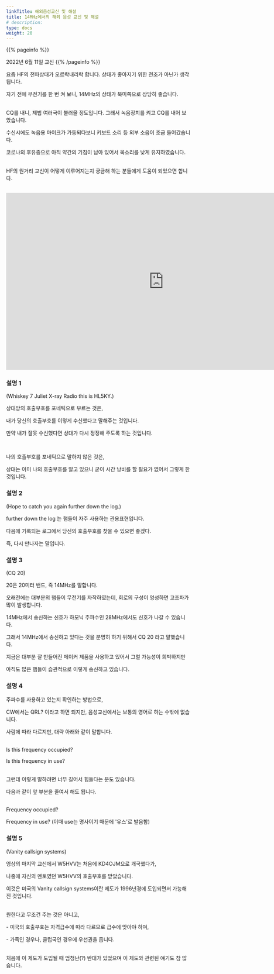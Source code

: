 ```yaml
---
linkTitle: 해외음성교신 및 해설
title: 14MHz에서의 해외 음성 교신 및 해설
# description:
type: docs
weight: 20
---
```


{{% pageinfo %}}

2022년 6월 11일 교신
{{% /pageinfo %}}


요즘 HF의 전파상태가 오르락내리락 합니다. 상태가 좋아지기 위한 전조가 아닌가 생각됩니다.

자기 전에 무전기를 한 번 켜 보니, 14MHz의 상태가 북미쪽으로 상당히 좋습니다.
<br>
<br>



CQ를 내니, 제법 여러국이 불러올 정도입니다. 그래서 녹음장치를 켜고 CQ를 내어 보았습니다.

수신시에도 녹음용 마이크가 가동되다보니 키보드 소리 등 외부 소음이 조금 들어갔습니다.

코로나의 후유증으로 아직 약간의 기침이 남아 있어서 목소리를 낮게 유지하였습니다.
<br>
<br>



HF의 원거리 교신이 어떻게 이루어지는지 궁금해 하는 분들에게 도움이 되었으면 합니다.
<br>
<br>

<iframe src="https://play-tv.kakao.com/embed/player/cliplink/429534357?service=daum_tistory" width="860" height="484" frameborder="0" allowfullscreen="true"></iframe>



### 설명 1 ###

(Whiskey 7 Juliet X-ray Radio this is HL5KY.)

상대방의 호출부호를 포네틱으로 부르는 것은,

내가 당신의 호출부호를 이렇게 수신했다고 말해주는 것입니다.

만약 내가 잘못 수신했다면 상대가 다시 정정해 주도록 하는 것입니다.

​

나의 호출부호를 포네틱으로 말하지 않은 것은,

상대는 이미 나의 호출부호를 알고 있으니 굳이 시간 낭비를 할 필요가 없어서 그렇게 한 것입니다.


### 설명 2 ###

(Hope to catch you again further down the log.)

further down the log 는 햄들이 자주 사용하는 관용표현입니다.

다음에 기록되는 로그에서 당신의 호출부호를 찾을 수 있으면 좋겠다.

즉, 다시 만나자는 말입니다.


### 설명 3 ###

(CQ 20)

20은 20미터 밴드, 즉 14MHz를 말합니다.

오래전에는 대부분의 햄들이 무전기를 자작하였는데, 회로의 구성이 엉성하면 고조파가 많이 발생합니다.

14MHz에서 송신하는 신호가 하모닉 주파수인 28MHz에서도 신호가 나갈 수 있습니다.

그래서 14MHz에서 송신하고 있다는 것을 분명히 하기 위해서 CQ 20 라고 말했습니다.

지금은 대부분 잘 만들어진 메이커 제품을 사용하고 있어서 그럴 가능성이 희박하지만

아직도 많은 햄들이 습관적으로 이렇게 송신하고 있습니다.


### 설명 4 ###
주파수를 사용하고 있는지 확인하는 방법으로,  

CW에서는 QRL? 이라고 하면 되지만, 음성교신에서는 보통의 영어로 하는 수밖에 없습니다.  

사람에 따라 다르지만, 대략 아래와 같이 말합니다.  
<br>
  
Is this frequency occupied?  

Is this frequency in use?
<br>
<br>

그런데 이렇게 말하려면 너무 길어서 힘들다는 분도 있습니다.  

다음과 같이 앞 부분을 줄여서 해도 됩니다.  
<br>

Frequency occupied?  

Frequency in use? (이때 use는 명사이기 때문에 '유스'로 발음함)
<br>

### 설명 5 ###
(Vanity callsign systems)  

영상의 마지막 교신에서 W5HVV는 처음에 KD4OJM으로 개국했다가,  

나중에 자신의 멘토였던 W5HVV의 호출부호를 받았습니다.  

이것은 미국의 Vanity callsign systems이란 제도가 1996년경에 도입되면서 가능해진 것입니다.  
<br>
  
원한다고 무조건 주는 것은 아니고,  

\- 미국의 호출부호는 자격급수에 따라 다르므로 급수에 맞아야 하며,  

\- 가족인 경우나, 클럽국인 경우에 우선권을 줍니다.  
<br>

처음에 이 제도가 도입될 때 엄청난(?) 반대가 있었으며 이 제도와 관련된 얘기도 참 많습니다.